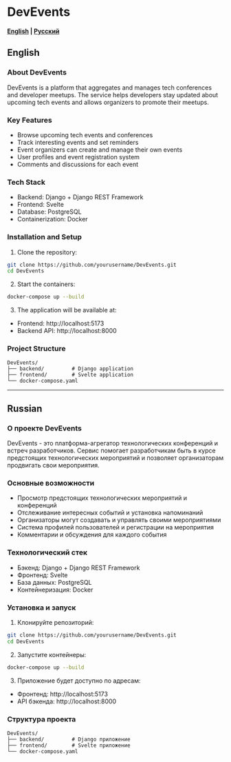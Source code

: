 # DevEvents

**[English](#english) | [Русский](#russian)**

## English

### About DevEvents
DevEvents is a platform that aggregates and manages tech conferences and developer meetups. The service helps developers stay updated about upcoming tech events and allows organizers to promote their meetups.

### Key Features
- Browse upcoming tech events and conferences
- Track interesting events and set reminders
- Event organizers can create and manage their own events
- User profiles and event registration system
- Comments and discussions for each event

### Tech Stack
- Backend: Django + Django REST Framework
- Frontend: Svelte
- Database: PostgreSQL
- Containerization: Docker

### Installation and Setup
1. Clone the repository:
```bash
git clone https://github.com/yourusername/DevEvents.git
cd DevEvents
```

2. Start the containers:
```bash
docker-compose up --build
```

3. The application will be available at:
- Frontend: http://localhost:5173
- Backend API: http://localhost:8000

### Project Structure
```
DevEvents/
├── backend/         # Django application
├── frontend/        # Svelte application
└── docker-compose.yaml
```

---

## Russian

### О проекте DevEvents
DevEvents - это платформа-агрегатор технологических конференций и встреч разработчиков. Сервис помогает разработчикам быть в курсе предстоящих технологических мероприятий и позволяет организаторам продвигать свои мероприятия.

### Основные возможности
- Просмотр предстоящих технологических мероприятий и конференций
- Отслеживание интересных событий и установка напоминаний
- Организаторы могут создавать и управлять своими мероприятиями
- Система профилей пользователей и регистрации на мероприятия
- Комментарии и обсуждения для каждого события

### Технологический стек
- Бэкенд: Django + Django REST Framework
- Фронтенд: Svelte
- База данных: PostgreSQL
- Контейнеризация: Docker

### Установка и запуск
1. Клонируйте репозиторий:
```bash
git clone https://github.com/yourusername/DevEvents.git
cd DevEvents
```

2. Запустите контейнеры:
```bash
docker-compose up --build
```

3. Приложение будет доступно по адресам:
- Фронтенд: http://localhost:5173
- API бэкенда: http://localhost:8000

### Структура проекта
```
DevEvents/
├── backend/         # Django приложение
├── frontend/        # Svelte приложение
└── docker-compose.yaml
```
